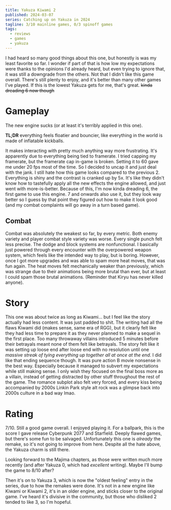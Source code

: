 ```yaml
---
title: Yakuza Kiwami 2
published: 2024-03-07
series: Catching up on Yakuza in 2024
tagline: 3/10 mainline games, 0/3 spinoff games
tags:
  - reviews
  - games
  - yakuza
---
```


I had heard so many good things about this one, but honestly is was my least
favorite so far. I wonder if part of that is how low my expectations were thanks
to the opinions I'd already heard, but even trying to ignore that, it was still
a downgrade from the others. Not that I didn't like this game overall. There's
still plenty to enjoy, and it's better than many other games I've played. If
this is the lowest Yakuza gets for me, that's great. ~~kinda dreading 6 now
though~~

# Gameplay

The new engine sucks (or at least it's terribly applied in this one).

**TL;DR** everything feels floatier and bouncier, like everything in the world is
made of inflatable kickballs.

It makes interacting with pretty much anything way more frustrating. It's
apparently due to everything being tied to framerate. I tried capping my
framerate, but the framerate cap in-game is broken. Setting it to 60 gave me
under 20 fps most of the time. So I decided to uncap it and just deal with the
jank. I still hate how this game looks compared to the previous 2. Everything is
shiny and the contrast is cranked up by 5x. It's like they didn't know how to
tastefully apply all the new effects the engine allowed, and just went with
more-is-better. Because of this, I'm now kinda dreading 6, the first game to use
this engine. 7 and onwards also use it, but they look way better so I guess by
that point they figured out how to make it look good (and my combat complaints
will go away in a turn based game).

## Combat

Combat was absolutely the weakest so far, by every metric. Both enemy variety
and player combat style variety was worse. Every single punch felt less precise.
The dodge and block systems are nonfunctional. I basically just powered through
every encounter with the overpowered weapon system, which feels like the
intended way to play, but is boring. However, once I got more upgrades and was
able to spam more heat moves, that was fun again. The heat moves felt
mechanically weaker than previously, which was strange due to their animations
being more brutal than ever, but at least I could spam those brutal animations.
(Reminder that Kiryu has never killed anyone).

# Story

This one was about twice as long as Kiwami... but I feel like the story actually
had less content. It was just padded to shit. The writing had all the flaws
Kiwami did (makes sense, same era of RGG), but it clearly felt like they had
less time to prepare it as they never planned to make a sequel in the first
place. Too many throwaway villains introduced 5 minutes before their betrayals
meant none of them felt like betrayals. The story felt like it was setting up
loose end after loose end with no resolution until one _massive streak of tying
everything up together all at once at the end_. I did like that ending sequence
though. It was pure action B movie nonsense in the best way. Especially because
it managed to subvert my expectations while still making sense. I only wish they
focused on the final boss more as a villain, instead of getting distracted by
other stuff throughout the rest of the game. The romance subplot also felt very
forced, and every kiss being accompanied by 2000s Linkin Park style alt rock was
a glimpse back into 2000s culture in a bad way lmao.

# Rating

7/10. Still a good game overall. I enjoyed playing it. For a ballpark, this is
the score I gave release Cyberpunk 2077 and Starfield. Deeply flawed games, but
there's some fun to be salvaged. Unfortunately this one is _already_ the remake,
so it's not going to improve from here. Despite all the hate above, the Yakuza
charm is still there.

Looking forward to the Majima chapters, as those were written much more recently
(and after Yakuza 0, which had _excellent_ writing). Maybe I'll bump the game to
8/10 after?

Then it's on to Yakuza 3, which is now the "oldest feeling" entry in the series,
due to how the remakes were done. It's not in a new engine like Kiwami or Kiwami
2, it's in an older engine, and sticks closer to the original game. I've heard
it's divisive in the community, but those who disliked 2 tended to like 3, so
I'm hopeful.
